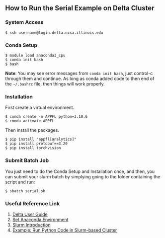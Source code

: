 ## How to Run the Serial Example on Delta Cluster

### System Access
```
$ ssh username@login.delta.ncsa.illinois.edu
```
### Conda Setup
```
$ module load anaconda3_cpu
$ conda init bash
$ bash
```
**Note**: You may see error messages from `conda init bash`, just control-c through them and continue. As long as conda added code to then end of the `~/.bashrc` file, then things will work properly.
### Installation
First create a virtual environment.
```
$ conda create -n APPFL python=3.10.6
$ conda activate APPFL
```
Then install the packages.
```
$ pip install "appfl[analytics]"
$ pip install protobuf==3.20
$ pip install torchvision
```
### Submit Batch Job
You just need to do the Conda Setup and Installation once, and then, you can submit your slurm batch by simplying going to the folder containing the script and run:
```
$ sbatch serial.sh
```
### Useful Reference Link
1) [Delta User Guide](https://wiki.ncsa.illinois.edu/display/DSC/Delta+User+Guide)
2) [Set Anaconda Environment](https://wiki.ncsa.illinois.edu/display/DSC/customizing+Delta+Open+OnDemand)
3) [Slurm Introduction](https://slurm.schedmd.com/quickstart.html)
4) [Example: Run Python Code in Slurm-based Cluster](http://homeowmorphism.com/2017/04/18/Python-Slurm-Cluster-Five-Minutes)